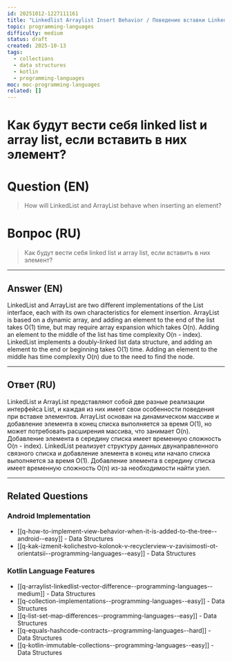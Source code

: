 ```yaml
---
id: 20251012-1227111161
title: "Linkedlist Arraylist Insert Behavior / Поведение вставки LinkedList и ArrayList"
topic: programming-languages
difficulty: medium
status: draft
created: 2025-10-13
tags:
  - collections
  - data structures
  - kotlin
  - programming-languages
moc: moc-programming-languages
related: []
---
```

# Как будут вести себя linked list и array list, если вставить в них элемент?

# Question (EN)
> How will LinkedList and ArrayList behave when inserting an element?

# Вопрос (RU)
> Как будут вести себя linked list и array list, если вставить в них элемент?

---

## Answer (EN)

LinkedList and ArrayList are two different implementations of the List interface, each with its own characteristics for element insertion. ArrayList is based on a dynamic array, and adding an element to the end of the list takes O(1) time, but may require array expansion which takes O(n). Adding an element to the middle of the list has time complexity O(n - index). LinkedList implements a doubly-linked list data structure, and adding an element to the end or beginning takes O(1) time. Adding an element to the middle has time complexity O(n) due to the need to find the node.

---

## Ответ (RU)

LinkedList и ArrayList представляют собой две разные реализации интерфейса List, и каждая из них имеет свои особенности поведения при вставке элементов. ArrayList основан на динамическом массиве и добавление элемента в конец списка выполняется за время O(1), но может потребовать расширения массива, что занимает O(n). Добавление элемента в середину списка имеет временную сложность O(n - index). LinkedList реализует структуру данных двунаправленного связного списка и добавление элемента в конец или начало списка выполняется за время O(1). Добавление элемента в середину списка имеет временную сложность O(n) из-за необходимости найти узел.


---

## Related Questions

### Android Implementation
- [[q-how-to-implement-view-behavior-when-it-is-added-to-the-tree--android--easy]] - Data Structures
- [[q-kak-izmenit-kolichestvo-kolonok-v-recyclerview-v-zavisimosti-ot-orientatsii--programming-languages--easy]] - Data Structures

### Kotlin Language Features
- [[q-arraylist-linkedlist-vector-difference--programming-languages--medium]] - Data Structures
- [[q-collection-implementations--programming-languages--easy]] - Data Structures
- [[q-list-set-map-differences--programming-languages--easy]] - Data Structures
- [[q-equals-hashcode-contracts--programming-languages--hard]] - Data Structures
- [[q-kotlin-immutable-collections--programming-languages--easy]] - Data Structures
